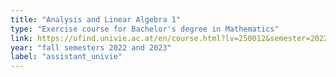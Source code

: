 ```yaml
---
title: "Analysis and Linear Algebra 1"
type: "Exercise course for Bachelor's degree in Mathematics"
link: https://ufind.univie.ac.at/en/course.html?lv=250012&semester=2022W
year: "fall semesters 2022 and 2023"
label: "assistant_univie"
---
```



